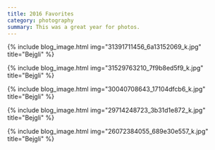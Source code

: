 ```yaml
---
title: 2016 Favorites
category: photography
summary: This was a great year for photos.
---
```


{% include blog_image.html img="31391711456_6a13152069_k.jpg" title="Bejgli" %}

{% include blog_image.html img="31529763210_7f9b8ed5f9_k.jpg" title="Bejgli" %}

{% include blog_image.html img="30040708643_17104dfcb6_k.jpg" title="Bejgli" %}

{% include blog_image.html img="29714248723_3b31d1e872_k.jpg" title="Bejgli" %}

{% include blog_image.html img="26072384055_689e30e557_k.jpg" title="Bejgli" %}
